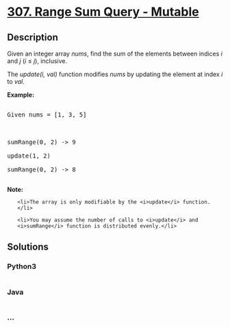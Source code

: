 # [307. Range Sum Query - Mutable](https://leetcode.com/problems/range-sum-query-mutable)

## Description
<p>Given an integer array <i>nums</i>, find the sum of the elements between indices <i>i</i> and <i>j</i> (<i>i</i> &le; <i>j</i>), inclusive.</p>



<p>The <i>update(i, val)</i> function modifies <i>nums</i> by updating the element at index <i>i</i> to <i>val</i>.</p>



<p><b>Example:</b></p>



<pre>

Given nums = [1, 3, 5]



sumRange(0, 2) -&gt; 9

update(1, 2)

sumRange(0, 2) -&gt; 8

</pre>



<p><b>Note:</b></p>



<ol>

	<li>The array is only modifiable by the <i>update</i> function.</li>

	<li>You may assume the number of calls to <i>update</i> and <i>sumRange</i> function is distributed evenly.</li>

</ol>




## Solutions


<!-- tabs:start -->

### **Python3**

```python

```

### **Java**

```java

```

### **...**
```

```

<!-- tabs:end -->